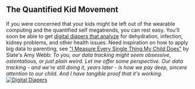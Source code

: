 
## The Quantified Kid Movement

If you were concerned that your kids might be left out of the wearable computing and the quantified self megatrends, you can rest easy. You'll soon be able to get [digital diapers that analyze](http://bits.blogs.nytimes.com/2013/07/09/a-digital-diaper-for-tracking-health/ "A Digital Diaper For Tracking Children's Health") for dehydration, infection, kidney problems, and other health issues. Need inspiration on how to apply big data to parenting, see ["I Measure Every Single Thing My Child Does"](http://www.slate.com/articles/technology/data_mine_1/2013/07/data_driven_parenting_tracking_baby_sleep_eating_and_pooping_on_spreadsheets.single.html) by Slate's Amy Webb: *To you, our data tracking might seem obsessive, ostentatious, or just plain weird. Let me offer some perspective.  Our data tracking - and we're still doing it, years later - is how we pay deep, sincere attention to our child. And I have tangible proof that it's working.*
<a href="http://bits.blogs.nytimes.com/2013/07/09/a-digital-diaper-for-tracking-health/" title="A Digital Diaper For Tracking Children's Health">
<img src="http://res.cloudinary.com/parentcc/image/upload/c_scale,e_saturation,r_0,w_490/v1373558646/Screen_shot_2013-07-11_at_12_03_25_PM_toc173.png" alt="Digital Diapers" />
</a>